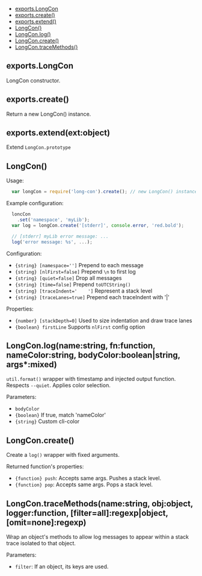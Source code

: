   - [exports.LongCon](#exportslongcon)
  - [exports.create()](#exportscreate)
  - [exports.extend()](#exportsextendextobject)
  - [LongCon()](#longcon)
  - [LongCon.log()](#longconlognamestringfnfunctionnamecolorstringbodycolorbooleanstringargsmixed)
  - [LongCon.create()](#longconcreate)
  - [LongCon.traceMethods()](#longcontracemethodsnamestringobjobjectloggerfunctionfilterallregexpobjectomitnoneregexp)

## exports.LongCon

  LongCon constructor.

## exports.create()

  Return a new LongCon() instance.

## exports.extend(ext:object)

  Extend `LongCon.prototype`

## LongCon()

  Usage:
  
```js
  var longCon = require('long-con').create(); // new LongCon() instance
```

  
  Example configuration:
  
```js
  loncCon
    .set('namespace', 'myLib');
  var log = longCon.create('[stderr]', console.error, 'red.bold');
```

  
```js
  // [stderr] myLib error message: ...
  log('error message: %s', ...);
```

  
  Configuration:
  
   - `{string} [namespace='']` Prepend to each message
   - `{string} [nlFirst=false]` Prepend `\n` to first log
   - `{string} [quiet=false]` Drop all messages
   - `{string} [time=false]` Prepend `toUTCString()`
   - `{string} [traceIndent='    ']` Represent a stack level
   - `{string} [traceLanes=true]` Prepend each traceIndent with '|'
  
  Properties:
  
   - `{number} [stackDepth=0]` Used to size indentation and draw trace lanes
   - `{boolean} firstLine` Supports `nlFirst` config option

## LongCon.log(name:string, fn:function, nameColor:string, bodyColor:boolean|string, args*:mixed)

  `util.format()` wrapper with timestamp and injected output function.
  Respects `--quiet`. Applies color selection.
  
  Parameters:
  
  - `bodyColor`
   - `{boolean}` If true, match 'nameColor'
   - `{string}` Custom cli-color

## LongCon.create()

  Create a `log()` wrapper with fixed arguments.
  
  Returned function's properties:
  
  - `{function} push`: Accepts same args. Pushes a stack level.
  - `{function} pop`: Accepts same args. Pops a stack level.

## LongCon.traceMethods(name:string, obj:object, logger:function, [filter=all]:regexp|object, [omit=none]:regexp)

  Wrap an object's methods to allow log messages to appear within a stack trace
  isolated to that object.
  
  Parameters:
  
  - `filter`: If an object, its keys are used.
